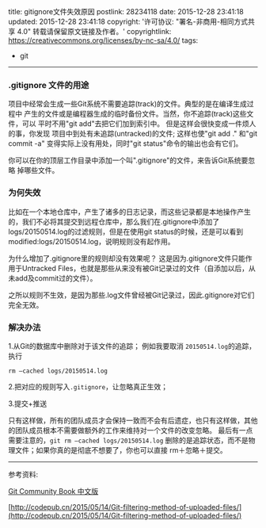 title: gitignore文件失效原因
postlink: 28234118
date: 2015-12-28 23:41:18
updated: 2015-12-28 23:41:18
copyright: '许可协议: "署名-非商用-相同方式共享 4.0" 转载请保留原文链接及作者。'
copyrightlink: https://creativecommons.org/licenses/by-nc-sa/4.0/
tags:
- git

---

### .gitignore 文件的用途

项目中经常会生成一些Git系统不需要追踪(track)的文件。典型的是在编译生成过程中 产生的文件或是编程器生成的临时备份文件。当然，你不追踪(track)这些文件，可以 平时不用"git add"去把它们加到索引中。 但是这样会很快变成一件烦人的事，你发现 项目中到处有未追踪(untracked)的文件; 这样也使"git add ." 和"git commit -a" 变得实际上没有用处，同时"git status"命令的输出也会有它们。
<!--more-->
你可以在你的顶层工作目录中添加一个叫".gitignore"的文件，来告诉Git系统要忽略 掉哪些文件。

### 为何失效

比如在一个本地仓库中，产生了诸多的日志记录，而这些记录都是本地操作产生的，我们不必将其提交到远程仓库中，那么我们在.gitignore中添加了logs/20150514.log的过滤规则，但是在使用git status的时候，还是可以看到modified:logs/20150514.log，说明规则没有起作用。

为什么增加了.gitignore里的规则却没有效果呢？
这是因为.gitignore文件只能作用于Untracked Files，也就是那些从来没有被Git记录过的文件（自添加以后，从未add及commit过的文件）。

之所以规则不生效，是因为那些.log文件曾经被Git记录过，因此.gitignore对它们完全无效。
### 解决办法

1.从Git的数据库中删除对于该文件的追踪；
例如我要取消 `20150514.log`的追踪，执行

    rm —cached logs/20150514.log

2.把对应的规则写入`.gitignore`，让忽略真正生效；

3.提交+推送

只有这样做，所有的团队成员才会保持一致而不会有后遗症，也只有这样做，其他的团队成员根本不需要做额外的工作来维持对一个文件的改变忽略。
最后有一点需要注意的，`git rm —cached logs/20150514.log` 删除的是追踪状态，而不是物理文件；如果你真的是彻底不想要了，你也可以直接 rm＋忽略＋提交。

---

参考资料:

[Git Community Book 中文版](http://gitbook.liuhui998.com/4_1.html)

[http://codepub.cn/2015/05/14/Git-filtering-method-of-uploaded-files/](http://codepub.cn/2015/05/14/Git-filtering-method-of-uploaded-files/)
